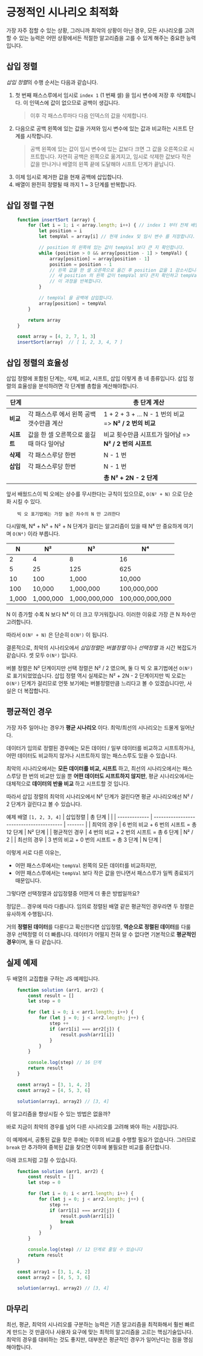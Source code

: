 # 긍정적인 시나리오 최적화

가장 자주 접할 수 있는 상황, 그러니까 최악의 상황이 아닌 경우, 모든 시나리오를 고려할 수 있는 능력은 어떤 상황에서든 적절한 알고리즘을 고를 수 있게 해주는 중요한 능력입니다.

## 삽입 정렬

*삽입 정렬*의 수행 순서는 다음과 같습니다. 

1. 첫 번째 패스스루에서 임시로 `index 1` (1 번째 셀) 을 임시 변수에 저장 후 삭제합니다. 이 인덱스에 값이 없으므로 공백이 생깁니다. 
 	> 이후 각 패스스루마다 다음 인덱스의 값을 삭제합니다.
2. 다음으로 공백 왼쪽에 있는 값을 가져와 임시 변수에 있는 값과 비교하는 시프트 단계를 시작합니다.
   > 공백 왼쪽에 있는 값이 임시 변수에 있는 값보다 크면 그 값을 오른쪽으로 시프트합니다.
	 > 자연히 공백은 왼쪽으로 옮겨지고, 임시로 삭제한 값보다 작은 값을 만나거나 배열의 왼쪽 끝에 도달해야 시프트 단계가 끝납니다.
3. 이제 임시로 제거한 값을 현재 공백에 삽입합니다.
4. 배열이 완전히 정렬될 때 까지 1 ~ 3 단계를 반복합니다.

## 삽입 정렬 구현

``` js
	function insertSort (array) {
		for (let i = 1; i < array.length; i++) { // index 1 부터 전체 배열을 순회하는 루프
			let position = i
			let tempVal = array[i] // 현재 index 및 임시 변수 를 저장합니다.

			// position 의 왼쪽에 있는 값이 tempVal 보다 큰 지 확인합니다.
			while (position > 0 && array[position - 1] > tempVal) {
				array[position] = array[position - 1]
				position = position - 1
				// 왼쪽 값을 한 셀 오른쪽으로 옮긴 후 position 값을 1 감소시킵니다.
				// 새 position 의 왼쪽 값이 tempVal 보다 큰지 확인하고 tempVal 보다 작은 값을 찾을 때 까지
				// 이 과정을 반복합니다.
			}

			// tempVal 을 공백에 삽입합니다.
			array[position] = tempVal
		}

		return array
	}

	const array = [4, 2, 7, 1, 3]
	insertSort(array)  // [ 1, 2, 3, 4, 7 ]
```

## 삽입 정렬의 효율성

삽입 정렬에 포함된 단계는, 삭제, 비교, 시프트, 삽입 이렇게 총 네 종류입니다. 삽입 정렬의 효율성을 분석하려면 각 단계별 총합을 계산해야합니다.

| 단계       |                                           | 총 단계 계산                                            |
| ---------- | ----------------------------------------- | ------------------------------------------------------- |
| **비교**   | 각 패스스루 에서 왼쪽 공백 갯수만큼 계산  | 1 + 2 + 3 + ... N - 1 번의 비교 => **N² / 2 번의 비교** |
| **시프트** | 값을 한 셀 오른쪽으로 옮길 때 마다 일어남 | 비교 횟수만큼 시프트가 일어남 => **N² / 2 번의 시프트** |
| **삭제**   | 각 패스스루당 한번                        | N - 1 번                                                |
| **삽입**   | 각 패스스루당 한번                        | N - 1 번                                                |
|            |                                           | **총 N² + 2N - 2 단계**                                 |

앞서 배웠드스이 빅 오에는 상수를 무시한다는 규칙이 있으므로, `O(N² + N)` 으로 단순화 시킬 수 있다.

``` 
	빅 오 표기법에는 가장 높은 차수의 N 만 고려한다
```

다시말해, N⁴ + N³ + N² + N 단계가 걸리는 알고리즘이 있을 때 N⁴ 만 중요하게 여기며 `O(N⁴)` 이라 부릅니다.

| N     | N²        | N³            | N⁴              |
| ----- | --------- | ------------- | --------------- |
| 2     | 4         | 8             | 16              |
| 5     | 25        | 125           | 625             |
| 10    | 100       | 1,000         | 10,000          |
| 100   | 10,000    | 1,000,000     | 100,000,000     |
| 1,000 | 1,000,000 | 1,000,000,000 | 100,000,000,000 |

N 이 증가할 수록 N 보다 N⁴ 이 더 크고 무거워집니다. 이러한 이유로 가장 큰 N 차수만 고려합니다.

따라서 `O(N² + N)` 은 단순히 `O(N²)` 이 됩니다.

결론적으로, 최악의 시나리오에서 *삽입정렬*은 *버블정렬* 이나 *선택정렬* 과 시간 복잡도가 같습니다. 셋 모두 `O(N²)` 입니다.

버블 정렬은 N² 단계이지만 선택 정렬은 N² / 2 였으며, 둘 다 빅 오 표기법에선 `O(N²)` 로 표기되었었습니다. 삽입 정렬 역시 실제로는 N² + 2N - 2 단계이지만 빅 오로는 `O(N²)` 단계가 걸리므로 언뜻 보기에는 버블정렬만큼 느리다고 볼 수 있겠습니다만, 사실은 더 복잡합니다.

## 평균적인 경우

가장 자주 일어나는 경우가 **평균 시나리오** 이다. 최악/최선의 시나리오는 드물게 일어난다.

데이터가 임의로 정렬된 경우에는 모든 데이터 / 일부 데이터를 비교하고 시프트하거나, 어떤 데이터도 비교하지 않거나 시프트하지 않는 패스스루도 있을 수 있습니다. 

최악의 시나리오에서는 **모든 데이터를 비교, 시프트** 하고, 최선의 시나리오에서는 패스스루당 한 번의 비교만 있을 뿐 **어떤 데이터도 시프트하지 않지만**, 평균 시나리오에서는 대체적으로 **데이터의 반을 비교** 하고 시프트할 것 입니다.

따라서 삽입 정렬의 최악의 시나리오에서 N² 단계가 걸린다면 평균 시나리오에선 N² / 2 단계가 걸린다고 볼 수 있습니다.


예제 배열 `[1, 2, 3, 4]`
| 삽입정렬      | 총 단계                                  |         |
| ------------- | ---------------------------------------- | ------- |
| 최악의 경우   | 6 번의 비교 + 6 번의 시프트 = 총 12 단계 | N² 단계 |
| 평균적인 경우 | 4 번의 비교 + 2 번의 시프트 = 총 6 단계  | N² / 2  |
| 최선의 경우   | 3 번의 비교 + 0 번의 시프트 = 총 3 단계  | N 단계  |

이렇게 서로 다른 이유는,
* 어떤 패스스루에서는 `tempVal` 왼쪽의 모든 데이터를 비교하지만,
* 어떤 패스스루에서는 `tempVal` 보다 작은 값을 만나면서 패스스루가 일찍 종료되기 때문입니다.

그렇다면 선택정렬과 삽입정렬중 어떤게 더 좋은 방법일까요?

정답은... 경우에 따라 다릅니다. 임의로 정렬된 배열 같은 평균적인 경우라면 두 정렬은 유사하게 수행됩니다.

거의 **정렬된 데이터**를 다룬다고 확신한다면 삽입정렬, **역순으로 정렬된 데이터**를 다룰 경우 선택정렬 이 더 빠릅니다. 데이터가 어떨지 전혀 알 수 없다면 기본적으로 **평균적인 경우**이며, 둘 다 같습니다.


## 실제 예제

두 배열의 교집합을 구하는 JS 예제입니다.

``` js
	function solution (arr1, arr2) {
		const result = []
		let step = 0

		for (let i = 0; i < arr1.length; i++) {
			for (let j = 0; j < arr2.length; j++) {
				step ++
				if (arr1[i] === arr2[j]) {
					result.push(arr1[i])
				}
			}
		}

		console.log(step) // 16 단계
		return result
	}

	const array1 = [3, 1, 4, 2]
	const array2 = [4, 5, 3, 6]

	solution(array1, array2) // [3, 4]
```

이 알고리즘을 향상시킬 수 있는 방법은 없을까?

바로 지금이 최악의 경우를 넘어 다른 시나리오를 고려해 봐야 하는 시점입니다.

이 예제에서, 공통된 값을 찾은 후에는 이후의 비교를 수행할 필요가 없습니다. 그러므로 `break` 만 추가하여 중복된 값을 찾으면 이후에 불필요한 비교를 중단합니다.

아래 코드처럼 고칠 수 있습니다.

``` js
	function solution (arr1, arr2) {
		const result = []
		let step = 0

		for (let i = 0; i < arr1.length; i++) {
			for (let j = 0; j < arr2.length; j++) {
				step ++
				if (arr1[i] === arr2[j]) {
					result.push(arr1[i])
					break
				}
			}
		}

		console.log(step) // 12 단계로 줄일 수 있습니다
		return result
	}

	const array1 = [3, 1, 4, 2]
	const array2 = [4, 5, 3, 6]

	solution(array1, array2) // [3, 4]
```

## 마무리

최선, 평균, 최악의 시나리오를 구분하는 능력은 기존 알고리즘을 최적화해서 훨씬 빠르게 만드는 것 만큼이나 사용자 요구에 맞는 최적의 알고리즘을 고르는 핵심기술입니다. 최악의 경우를 대비하는 것도 좋지만, 대부분은 평균적인 경우가 일어난다는 점을 명심해야합니다.
